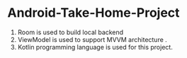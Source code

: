# Android-Take-Home-Project


1. Room is used to build local backend
2. ViewModel is used to support MVVM architecture . 
3. Kotlin programming language is used for this project.
